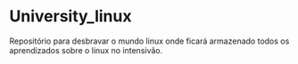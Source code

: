 # University_linux
Repositório para desbravar o mundo linux onde ficará armazenado todos os aprendizados sobre o linux no intensivão.
